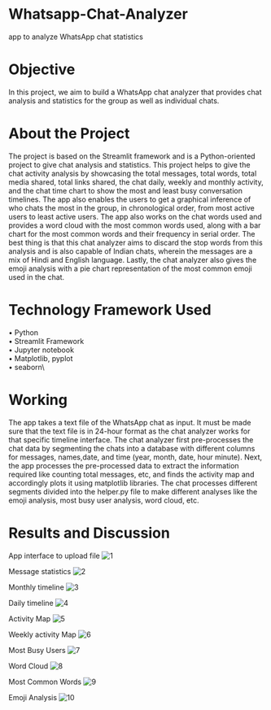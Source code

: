 # Whatsapp-Chat-Analyzer
app to analyze WhatsApp chat statistics

# Objective

In this project, we aim to build a WhatsApp chat analyzer that provides chat analysis and statistics for the group as well as individual chats.

# About the Project

The project is based on the Streamlit framework and is a Python-oriented project to give chat analysis and statistics. This project helps to give the chat activity analysis by showcasing the total messages, total words, total media shared, total links shared, the chat daily, weekly and monthly activity, and the chat time chart to show the most and least busy conversation timelines. The app also enables the users to get a graphical inference of who chats the most in the group, in chronological order, from most active users to least active users.
The app also works on the chat words used and provides a word cloud with the most common words used, along with a bar chart for the most common words and their frequency in serial order. The best thing is that this chat analyzer aims to discard the stop words from this analysis and is also capable of Indian chats, wherein the messages are a mix of Hindi and English language. Lastly, the chat analyzer also gives the emoji analysis with a pie chart representation of the most common emoji used in the chat.


# Technology Framework Used

• Python  
• Streamlit Framework\
• Jupyter notebook\
• Matplotlib, pyplot\
• seaborn\


# Working

The app takes a text file of the WhatsApp chat as input. It must be made sure that the text file is in 24-hour format as the chat analyzer works for that specific timeline interface. The chat analyzer first pre-processes the chat data by segmenting the chats into a database with different columns for messages, names,date, and time (year, month, date, hour minute).
Next, the app processes the pre-processed data to extract the information required like counting total messages, etc, and finds the activity map and accordingly plots it using matplotlib libraries. The chat processes different segments divided into the helper.py file to make different analyses like the emoji analysis, most busy user analysis, word cloud, etc.


# Results and Discussion

App interface to upload file
![1](https://github.com/khyati-o4/Whatsapp-Chat-Analyzer/assets/77969213/a1325220-a7b7-4057-b92e-344982254c0f)

Message statistics
![2](https://github.com/khyati-o4/Whatsapp-Chat-Analyzer/assets/77969213/10c5c714-d722-4e6c-aba8-d1ffbee6126b)

Monthly timeline
![3](https://github.com/khyati-o4/Whatsapp-Chat-Analyzer/assets/77969213/deac74f9-75ac-4a6b-93b5-d2df8381149d)

Daily timeline
![4](https://github.com/khyati-o4/Whatsapp-Chat-Analyzer/assets/77969213/7c421217-ef00-4e70-85b9-37ab9c4618cf)

Activity Map
![5](https://github.com/khyati-o4/Whatsapp-Chat-Analyzer/assets/77969213/374e5c3e-8fac-44c8-8ad3-0ab1e70bdeb5)

Weekly activity Map
![6](https://github.com/khyati-o4/Whatsapp-Chat-Analyzer/assets/77969213/6100b623-7b5c-4a48-b1e0-9c035f7efa4b)

Most Busy Users
![7](https://github.com/khyati-o4/Whatsapp-Chat-Analyzer/assets/77969213/f86a7f95-e338-4f15-abc0-7ba91ff974c3)

Word Cloud
![8](https://github.com/khyati-o4/Whatsapp-Chat-Analyzer/assets/77969213/a64b1dc6-9c39-4d04-831f-aafe7f1a22a4)

Most Common Words
![9](https://github.com/khyati-o4/Whatsapp-Chat-Analyzer/assets/77969213/30fd04a3-89e1-40e5-b2fe-4fb8a359a06e)

Emoji Analysis
![10](https://github.com/khyati-o4/Whatsapp-Chat-Analyzer/assets/77969213/c156a4cc-3ba6-499e-a09b-054df6345372)


